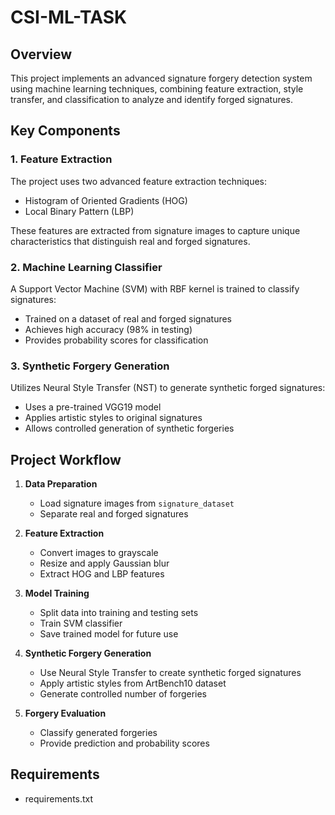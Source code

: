 # CSI-ML-TASK

## Overview
This project implements an advanced signature forgery detection system using machine learning techniques, combining feature extraction, style transfer, and classification to analyze and identify forged signatures.

## Key Components

### 1. Feature Extraction
The project uses two advanced feature extraction techniques:
- Histogram of Oriented Gradients (HOG)
- Local Binary Pattern (LBP)

These features are extracted from signature images to capture unique characteristics that distinguish real and forged signatures.

### 2. Machine Learning Classifier
A Support Vector Machine (SVM) with RBF kernel is trained to classify signatures:
- Trained on a dataset of real and forged signatures
- Achieves high accuracy (98% in testing)
- Provides probability scores for classification

### 3. Synthetic Forgery Generation
Utilizes Neural Style Transfer (NST) to generate synthetic forged signatures:
- Uses a pre-trained VGG19 model
- Applies artistic styles to original signatures
- Allows controlled generation of synthetic forgeries

## Project Workflow

1. **Data Preparation**
   - Load signature images from `signature_dataset`
   - Separate real and forged signatures

2. **Feature Extraction**
   - Convert images to grayscale
   - Resize and apply Gaussian blur
   - Extract HOG and LBP features

3. **Model Training**
   - Split data into training and testing sets
   - Train SVM classifier
   - Save trained model for future use

4. **Synthetic Forgery Generation**
   - Use Neural Style Transfer to create synthetic forged signatures
   - Apply artistic styles from ArtBench10 dataset
   - Generate controlled number of forgeries

5. **Forgery Evaluation**
   - Classify generated forgeries
   - Provide prediction and probability scores

## Requirements
- requirements.txt
